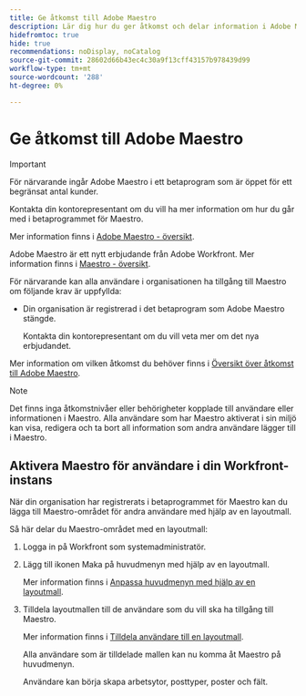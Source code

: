 ```yaml
---
title: Ge åtkomst till Adobe Maestro
description: Lär dig hur du ger åtkomst och delar information i Adobe Maestro.
hidefromtoc: true
hide: true
recommendations: noDisplay, noCatalog
source-git-commit: 28602d66b43ec4c30a9f13cff43157b978439d99
workflow-type: tm+mt
source-wordcount: '288'
ht-degree: 0%

---
```



<!--update the metadata and description when we turn this article live; also, update title after Bob adds Maestro as a product-->

# Ge åtkomst till Adobe Maestro

>[!IMPORTANT]
>
>För närvarande ingår Adobe Maestro i ett betaprogram som är öppet för ett begränsat antal kunder.
>
>Kontakta din kontorepresentant om du vill ha mer information om hur du går med i betaprogrammet för Maestro.
>
>Mer information finns i [Adobe Maestro - översikt](../maestro-overview.md).

<!-- the table will change after we implement access levels/ permissions for Maestro-->
<!-- fix the formatting on the table - some lines are way too spaced out-->

Adobe Maestro är ett nytt erbjudande från Adobe Workfront. Mer information finns i [Maestro - översikt](../maestro-overview.md).

För närvarande kan alla användare i organisationen ha tillgång till Maestro om följande krav är uppfyllda:

* Din organisation är registrerad i det betaprogram som Adobe Maestro stängde.

  Kontakta din kontorepresentant om du vill veta mer om det nya erbjudandet.


Mer information om vilken åtkomst du behöver finns i [Översikt över åtkomst till Adobe Maestro](../access/access-overview.md).

>[!NOTE]
>
>Det finns inga åtkomstnivåer eller behörigheter kopplade till användare eller informationen i Maestro. Alla användare som har Maestro aktiverat i sin miljö kan visa, redigera och ta bort all information som andra användare lägger till i Maestro.

## Aktivera Maestro för användare i din Workfront-instans

<!--First, contact your account manager to obtain access to the current Maestro closed beta program.-->

När din organisation har registrerats i betaprogrammet för Maestro kan du lägga till Maestro-området för andra användare med hjälp av en layoutmall.

Så här delar du Maestro-området med en layoutmall:

1. Logga in på Workfront som systemadministratör.

1. Lägg till ikonen Maka på huvudmenyn med hjälp av en layoutmall.

   Mer information finns i [Anpassa huvudmenyn med hjälp av en layoutmall](../../administration-and-setup/customize-workfront/use-layout-templates/customize-main-menu.md).

1. Tilldela layoutmallen till de användare som du vill ska ha tillgång till Maestro.

   Mer information finns i [Tilldela användare till en layoutmall](../../administration-and-setup/customize-workfront/use-layout-templates/assign-users-to-layout-template.md).

   Alla användare som är tilldelade mallen kan nu komma åt Maestro på huvudmenyn.

   Användare kan börja skapa arbetsytor, posttyper, poster och fält.



